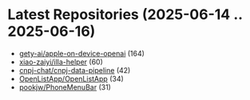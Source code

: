 # Latest Repositories (2025-06-14 .. 2025-06-16)

- [gety-ai/apple-on-device-openai](https://github.com/gety-ai/apple-on-device-openai) (164)
- [xiao-zaiyi/illa-helper](https://github.com/xiao-zaiyi/illa-helper) (60)
- [cnpj-chat/cnpj-data-pipeline](https://github.com/cnpj-chat/cnpj-data-pipeline) (42)
- [OpenListApp/OpenListApp](https://github.com/OpenListApp/OpenListApp) (34)
- [pookjw/PhoneMenuBar](https://github.com/pookjw/PhoneMenuBar) (31)
